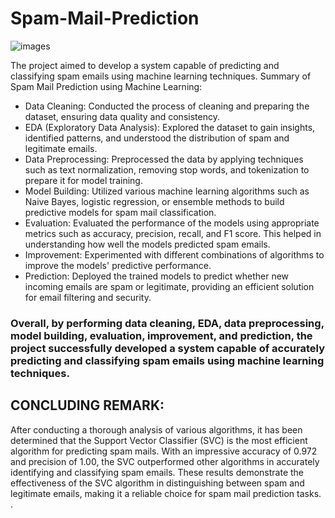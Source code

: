 # Spam-Mail-Prediction

![images](https://github.com/shubham19nijwala/Spam-Mail-Prediction-using-Machine-Learning/assets/130289158/69b41476-52f0-42d0-8f01-2822f5d13e53)

The project aimed to develop a system capable of predicting and classifying spam emails using machine learning techniques.
Summary of Spam Mail Prediction using Machine Learning:
+ Data Cleaning: Conducted the process of cleaning and preparing the dataset, ensuring data quality and consistency.
+ EDA (Exploratory Data Analysis): Explored the dataset to gain insights, identified patterns, and understood the distribution of spam and legitimate emails.
+ Data Preprocessing: Preprocessed the data by applying techniques such as text normalization, removing stop words, and tokenization to prepare it for model training.
+ Model Building: Utilized various machine learning algorithms such as Naive Bayes, logistic regression, or ensemble methods to build predictive models for spam mail classification.
+ Evaluation: Evaluated the performance of the models using appropriate metrics such as accuracy, precision, recall, and F1 score. This helped in understanding how well the models predicted spam emails.
+ Improvement: Experimented with different combinations of algorithms to improve the models' predictive performance.
+ Prediction: Deployed the trained models to predict whether new incoming emails are spam or legitimate, providing an efficient solution for email filtering and security.
### **Overall, by performing data cleaning, EDA, data preprocessing, model building, evaluation, improvement, and prediction, the project successfully developed a system capable of accurately predicting and classifying spam emails using machine learning techniques.**

## CONCLUDING REMARK:
After conducting a thorough analysis of various algorithms, it has been determined that the Support Vector Classifier (SVC) is the most efficient algorithm for predicting spam mails. With an impressive accuracy of 0.972 and precision of 1.00, the SVC outperformed other algorithms in accurately identifying and classifying spam emails. These results demonstrate the effectiveness of the SVC algorithm in distinguishing between spam and legitimate emails, making it a reliable choice for spam mail prediction tasks.
.
